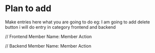 # Plan to add

Make entries here what you are going to do
eg: I am going to add delete button i will do entry
in category frontend and backend

// Frontend
Member Name: Member Action

// Backend
Member Name: Member Action
